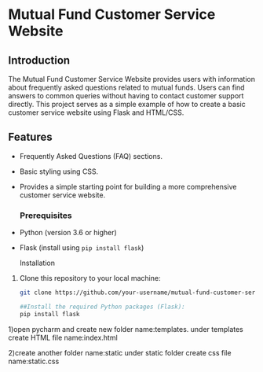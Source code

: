 
# Mutual Fund Customer Service Website

## Introduction

The Mutual Fund Customer Service Website provides users with information about frequently asked questions related to mutual funds. Users can find answers to common queries without 
having to contact customer support directly. This project serves as a simple example of how to create a basic customer service website using Flask and HTML/CSS.

## Features

- Frequently Asked Questions (FAQ) sections.
- Basic styling using CSS.
- Provides a simple starting point for building a more comprehensive customer service website.

  ### Prerequisites

- Python (version 3.6 or higher)
- Flask (install using `pip install flask`)

  Installation

1. Clone this repository to your local machine:

   ```bash
   git clone https://github.com/your-username/mutual-fund-customer-service.git

   ##Install the required Python packages (Flask):
   pip install flask

1)open pycharm and create new folder name:templates.
under templates create HTML file name:index.html

2)create another folder name:static under static folder create css file name:static.css

